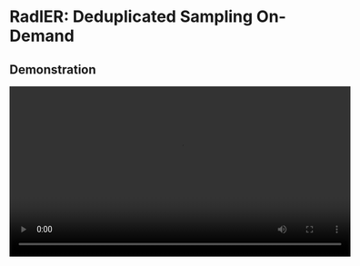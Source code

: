 # RadlER: Deduplicated Sampling On-Demand
## Demonstration

<!-- [![Watch the video]
(https://raw.githubusercontent.com/lucazecchini/radler_demo/main/radler_demo.png)]
(https://github.com/lucazecchini/radler_demo/blob/main/radler_demo.mp4) -->

<video width="600" controls>
  <source src="lucazecchini/radler_demo/raw/main/radler_demo.mp4" type="video/mp4">
</video>
